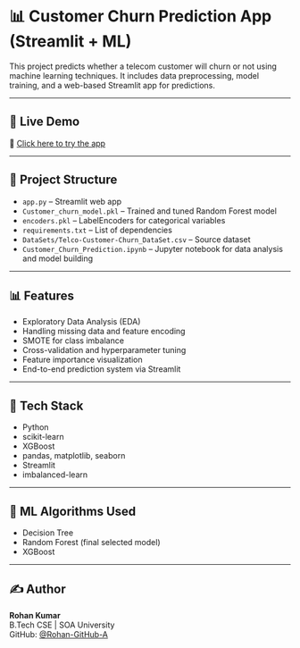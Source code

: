 # 📊 Customer Churn Prediction App (Streamlit + ML)

This project predicts whether a telecom customer will churn or not using machine learning techniques. It includes data preprocessing, model training, and a web-based Streamlit app for predictions.

---

## 🚀 Live Demo

🔗 [Click here to try the app]([https://customer-churn-app-<your-link>.streamlit.app](https://customer-churn-app-lsxi8cetbfgnxfokpmzv7r.streamlit.app/))

---

## 📁 Project Structure

- `app.py` – Streamlit web app
- `Customer_churn_model.pkl` – Trained and tuned Random Forest model
- `encoders.pkl` – LabelEncoders for categorical variables
- `requirements.txt` – List of dependencies
- `DataSets/Telco-Customer-Churn_DataSet.csv` – Source dataset
- `Customer_Churn_Prediction.ipynb` – Jupyter notebook for data analysis and model building

---

## 📊 Features

- Exploratory Data Analysis (EDA)
- Handling missing data and feature encoding
- SMOTE for class imbalance
- Cross-validation and hyperparameter tuning
- Feature importance visualization
- End-to-end prediction system via Streamlit

---

## 🔧 Tech Stack

- Python
- scikit-learn
- XGBoost
- pandas, matplotlib, seaborn
- Streamlit
- imbalanced-learn

---

## 🧠 ML Algorithms Used

- Decision Tree
- Random Forest (final selected model)
- XGBoost

---

## ✍️ Author

**Rohan Kumar**  
B.Tech CSE | SOA University  
GitHub: [@Rohan-GitHub-A](https://github.com/Rohan-GitHub-A)
